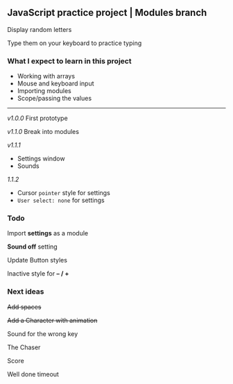 ## JavaScript practice project | Modules branch

Display random letters

Type them on your keyboard to practice typing

### What I expect to learn in this project

  - Working with arrays
  - Mouse and keyboard input
  - Importing modules
  - Scope/passing the values

----

*v1.0.0* First prototype

*v1.1.0* Break into modules

*v1.1.1* 
  - Settings window
  - Sounds

*1.1.2* 
  - Cursor `pointer` style for settings
  - `User select: none` for settings

### Todo

Import **settings** as a module

**Sound off** setting

Update Button styles

Inactive style for **– / +**


### Next ideas

~~Add spaces~~

~~Add a Character with animation~~

Sound for the wrong key

The Chaser

Score

Well done timeout